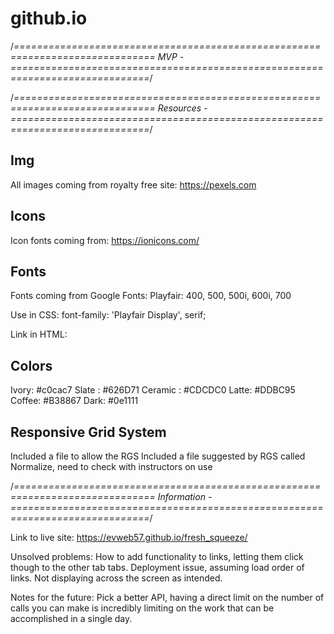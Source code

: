 # github.io

/*==============================================================================
  MVP -
==============================================================================*/

<!-- Use AJAX to make a request to an external data source like OMDBapi and insert some of the data retrieved into the DOM -->

<!-- Implement responsive design (i.e. it should be fully functional on desktop, tablet, mobile, etc) -->

<!-- Have one or more complex user interface modules such as a carousel, drag and drop, a sticky nav, tooltips, etc** -->

/*==============================================================================
  Resources -
==============================================================================*/

  Img
  ----------
  All images coming from royalty free site:
  https://pexels.com

  Icons
  ----------  
  Icon fonts coming from:
  https://ionicons.com/

  Fonts
  ----------
  Fonts coming from Google Fonts:
  Playfair: 400, 500, 500i, 600i, 700

  Use in CSS:
  font-family: 'Playfair Display', serif;

  Link in HTML:
  <link href="https://fonts.googleapis.com/css?family=Playfair+Display:400,500,500i,600i,700&display=swap" rel="stylesheet">

  Colors
  ----------
  Ivory: #c0cac7
  Slate : #626D71
  Ceramic : #CDCDC0
  Latte: #DDBC95
  Coffee: #B38867
  Dark: #0e1111

  Responsive Grid System
  ----------
  Included a file to allow the RGS
  Included a file suggested by RGS called Normalize, need to check with instructors on use

/*==============================================================================
  Information -
==============================================================================*/

  Link to live site:
  https://evweb57.github.io/fresh_squeeze/

  Unsolved problems:
  How to add functionality to links, letting them click though to the other tab tabs.
  Deployment issue, assuming load order of links. Not displaying across the screen as intended.

  Notes for the future:
  Pick a better API, having a direct limit on the number of calls you can make is incredibly limiting on the work that can be accomplished in a single day.
